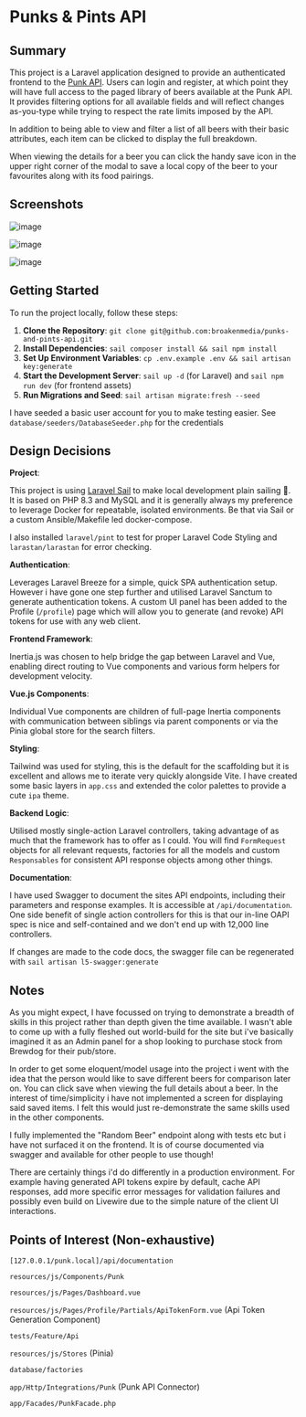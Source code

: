 # Punks & Pints API

## Summary

This project is a Laravel application designed to provide an authenticated frontend to the [Punk API](https://punkapi.com/documentation/v2). Users can login and register, at which point they will have full access to the paged library of beers available at the Punk API. It provides filtering options for all available fields and will reflect changes as-you-type while trying to respect the rate limits imposed by the API.

In addition to being able to view and filter a list of all beers with their basic attributes, each item can be clicked to display the full breakdown.

When viewing the details for a beer you can click the handy save icon in the upper right corner of the modal to save a local copy of the beer to your favourites along with its food pairings.

## Screenshots

![image](https://github.com/broakenmedia/punks-and-pints-api/assets/1523918/c7fdf209-2510-4601-ad8d-0b50fe96d6b7)

![image](https://github.com/broakenmedia/punks-and-pints-api/assets/1523918/7db10b0c-ca2f-4825-a82b-2f317dd69c4b)

![image](https://github.com/broakenmedia/punks-and-pints-api/assets/1523918/f148b089-d522-41fb-9916-a74d3fe5d7e9)

## Getting Started

To run the project locally, follow these steps:

1. **Clone the Repository**: `git clone git@github.com:broakenmedia/punks-and-pints-api.git`
2. **Install Dependencies**: `sail composer install && sail npm install`
3. **Set Up Environment Variables**: `cp .env.example .env && sail artisan key:generate`
4. **Start the Development Server**: `sail up -d` (for Laravel) and `sail npm run dev` (for frontend assets)
5. **Run Migrations and Seed**: `sail artisan migrate:fresh --seed`

I have seeded a basic user account for you to make testing easier. See `database/seeders/DatabaseSeeder.php` for the credentials

## Design Decisions

**Project**:

This project is using [Laravel Sail](https://laravel.com/docs/10.x/sail#main-content) to make local development plain sailing 🥁. It is based on PHP 8.3 and MySQL and it is generally always my preference to leverage Docker for repeatable, isolated environments. Be that via Sail or a custom Ansible/Makefile led docker-compose.

I also installed `laravel/pint` to test for proper Laravel Code Styling and `larastan/larastan` for error checking.

**Authentication**: 

Leverages Laravel Breeze for a simple, quick SPA authentication setup. However i have gone one step further and utilised Laravel Sanctum to generate authentication tokens. A custom UI panel has been added to the Profile (`/profile`) page which will allow you to generate (and revoke) API tokens for use with any web client.  

**Frontend Framework**: 

Inertia.js was chosen to help bridge the gap between Laravel and Vue, enabling direct routing to Vue components and various form helpers for development velocity.

**Vue.js Components**:

Individual Vue components are children of full-page Inertia components with communication between siblings via parent components or via the Pinia global store for the search filters.

**Styling**:

Tailwind was used for styling, this is the default for the scaffolding but it is excellent and allows me to iterate very quickly alongside Vite. I have created some basic layers in `app.css` and extended the color palettes to provide a cute `ipa` theme.

**Backend Logic**: 

Utilised mostly single-action Laravel controllers, taking advantage of as much that the framework has to offer as I could. You will find `FormRequest` objects for all relevant requests, factories for all the models and 
custom `Responsables` for consistent API response objects among other things.

**Documentation**: 

I have used Swagger to document the sites API endpoints, including their parameters and response examples. It is accessible at `/api/documentation`. One side benefit of single action controllers for this is that our in-line OAPI spec is nice and self-contained and we don't end up with 12,000 line controllers.

If changes are made to the code docs, the swagger file can be regenerated with `sail artisan l5-swagger:generate`

## Notes

As you might expect, I have focussed on trying to demonstrate a breadth of skills in this project rather than depth given the time available.
I wasn't able to come up with a fully fleshed out world-build for the site but i've basically imagined it as an Admin panel for a shop looking to purchase stock from Brewdog for their pub/store.

In order to get some eloquent/model usage into the project i went with the idea that the person would like to save different beers for comparison later on. You can click save when viewing the full details about a beer.
In the interest of time/simplicity i have not implemented a screen for displaying said saved items. I felt this would just re-demonstrate the same skills used in the other components.

I fully implemented the "Random Beer" endpoint along with tests etc but i have not surfaced it on the frontend. It is of course documented via swagger and available for other people to use though!

There are certainly things i'd do differently in a production environment. For example having generated API tokens expire by default, cache API responses, add more specific error messages for validation failures and possibly even build on Livewire due to the simple nature of the client UI interactions.

## Points of Interest (Non-exhaustive)

`[127.0.0.1/punk.local]/api/documentation`

`resources/js/Components/Punk` 

`resources/js/Pages/Dashboard.vue`

`resources/js/Pages/Profile/Partials/ApiTokenForm.vue` (Api Token Generation Component)

`tests/Feature/Api`

`resources/js/Stores` (Pinia)

`database/factories`

`app/Http/Integrations/Punk` (Punk API Connector)

`app/Facades/PunkFacade.php`
